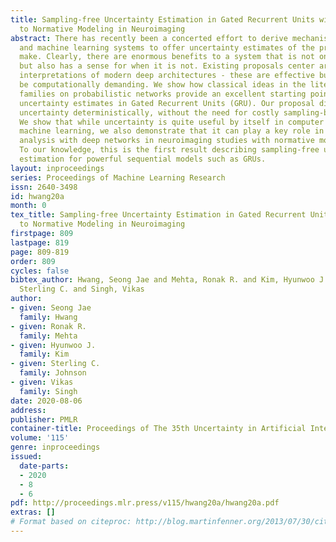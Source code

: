 ```yaml
---
title: Sampling-free Uncertainty Estimation in Gated Recurrent Units with Applications
  to Normative Modeling in Neuroimaging
abstract: There has recently been a concerted effort to derive mechanisms in vision
  and machine learning systems to offer uncertainty estimates of the predictions they
  make. Clearly, there are enormous benefits to a system that is not only accurate
  but also has a sense for when it is not. Existing proposals center around Bayesian
  interpretations of modern deep architectures - these are effective but can often
  be computationally demanding. We show how classical ideas in the literature on exponential
  families on probabilistic networks provide an excellent starting point to derive
  uncertainty estimates in Gated Recurrent Units (GRU). Our proposal directly quantifies
  uncertainty deterministically, without the need for costly sampling-based estimation.
  We show that while uncertainty is quite useful by itself in computer vision and
  machine learning, we also demonstrate that it can play a key role in enabling statistical
  analysis with deep networks in neuroimaging studies with normative modeling methods.
  To our knowledge, this is the first result describing sampling-free uncertainty
  estimation for powerful sequential models such as GRUs.
layout: inproceedings
series: Proceedings of Machine Learning Research
issn: 2640-3498
id: hwang20a
month: 0
tex_title: Sampling-free Uncertainty Estimation in Gated Recurrent Units with Applications
  to Normative Modeling in Neuroimaging
firstpage: 809
lastpage: 819
page: 809-819
order: 809
cycles: false
bibtex_author: Hwang, Seong Jae and Mehta, Ronak R. and Kim, Hyunwoo J. and Johnson,
  Sterling C. and Singh, Vikas
author:
- given: Seong Jae
  family: Hwang
- given: Ronak R.
  family: Mehta
- given: Hyunwoo J.
  family: Kim
- given: Sterling C.
  family: Johnson
- given: Vikas
  family: Singh
date: 2020-08-06
address: 
publisher: PMLR
container-title: Proceedings of The 35th Uncertainty in Artificial Intelligence Conference
volume: '115'
genre: inproceedings
issued:
  date-parts:
  - 2020
  - 8
  - 6
pdf: http://proceedings.mlr.press/v115/hwang20a/hwang20a.pdf
extras: []
# Format based on citeproc: http://blog.martinfenner.org/2013/07/30/citeproc-yaml-for-bibliographies/
---
```

